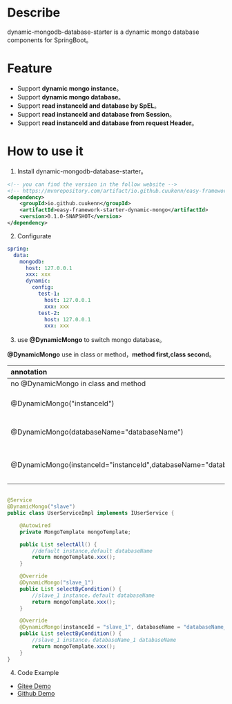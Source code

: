 # Describe

dynamic-mongodb-database-starter is a dynamic mongo database components for SpringBoot。

# Feature

- Support **dynamic mongo instance**。
- Support **dynamic mongo database**。
- Support **read instanceId and database by SpEL**。
- Support **read instanceId and database from Session**。
- Support **read instanceId and database from request Header**。

# How to use it

1. Install dynamic-mongodb-database-starter。

```xml
<!-- you can find the version in the follow website -->
<!-- https://mvnrepository.com/artifact/io.github.cuukenn/easy-framework-starter-dynamic-mongo -->
<dependency>
    <groupId>io.github.cuukenn</groupId>
    <artifactId>easy-framework-starter-dynamic-mongo</artifactId>
    <version>0.1.0-SNAPSHOT</version>
</dependency>
```

2. Configurate

```yaml
spring:
  data:
    mongodb:
      host: 127.0.0.1
      xxx: xxx
      dynamic:
        config:
          test-1:
            host: 127.0.0.1
            xxx: xxx
          test-2:
            host: 127.0.0.1
            xxx: xxx
```

3. use  **@DynamicMongo** to switch mongo database。

**@DynamicMongo** use in class or method，**method first,class second**。

| annotation                                                   | result                                        |
| :----------------------------------------------------------- | :-------------------------------------------- |
| no @DynamicMongo in class and method                         | default                                       |
| @DynamicMongo("instanceId")                                  | mongodb instance of instanceId                |
| @DynamicMongo(databaseName="databaseName")                   | mongodb dayabase of databaseName              |
| @DynamicMongo(instanceId="instanceId",databaseName="databaseName") | mongodb instance of instanceId & databaseName |

```java

@Service
@DynamicMongo("slave")
public class UserServiceImpl implements IUserService {

    @Autowired
    private MongoTemplate mongoTemplate;

    public List selectAll() {
        //default instance,default databaseName
        return mongoTemplate.xxx();
    }

    @Override
    @DynamicMongo("slave_1")
    public List selectByCondition() {
        //slave_1 instance，default databaseName
        return mongoTemplate.xxx();
    }

    @Override
    @DynamicMongo(instanceId = "slave_1", databaseName = "databaseName_1")
    public List selectByCondition() {
        //slave_1 instance，databaseName_1 databaseName
        return mongoTemplate.xxx();
    }
}
```

4. Code Example

- [Gitee Demo](https://gitee.com/cuukenn/open-source-study/tree/master/sample/dynamic-mongodb-demo)
- [Github Demo](https://github.com/cuukenn/open-source-study/tree/master/sample/dynamic-mongodb-demo)